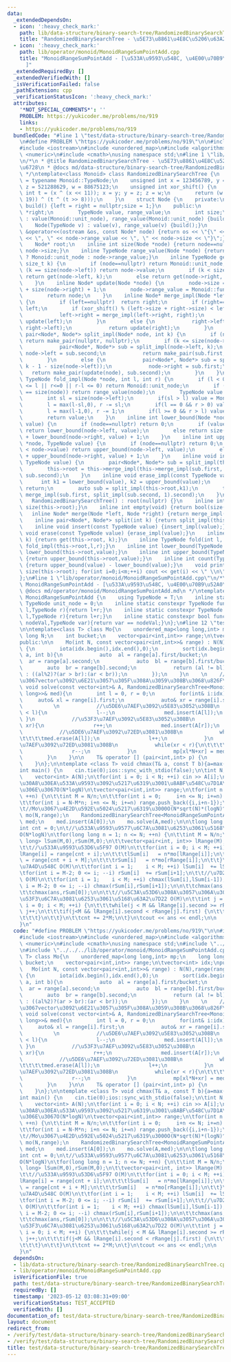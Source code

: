 ```yaml
---
data:
  _extendedDependsOn:
  - icon: ':heavy_check_mark:'
    path: lib/data-structure/binary-search-tree/RandomizedBinarySearchTree.cpp
    title: "RandomizedBinarySearchTree - \u5E73\u8861\u4E8C\u5206\u63A2\u7D22\u6728"
  - icon: ':heavy_check_mark:'
    path: lib/operator/monoid/MonoidRangeSumPointAdd.cpp
    title: "MonoidRangeSumPointAdd - [\u533A\u9593\u548C, \u4E00\u70B9\u52A0\u7B97\
      ]"
  _extendedRequiredBy: []
  _extendedVerifiedWith: []
  _isVerificationFailed: false
  _pathExtension: cpp
  _verificationStatusIcon: ':heavy_check_mark:'
  attributes:
    '*NOT_SPECIAL_COMMENTS*': ''
    PROBLEM: https://yukicoder.me/problems/no/919
    links:
    - https://yukicoder.me/problems/no/919
  bundledCode: "#line 1 \"test/data-structure/binary-search-tree/RandomizedBinarySearchTree-med.test.cpp\"\
    \n#define PROBLEM \"https://yukicoder.me/problems/no/919\"\n\n#include <vector>\n\
    #include <iostream>\n#include <unordered_map>\n#include <algorithm>\n#include\
    \ <numeric>\n#include <cmath>\nusing namespace std;\n#line 1 \"lib/data-structure/binary-search-tree/RandomizedBinarySearchTree.cpp\"\
    \n/*\n * @title RandomizedBinarySearchTree - \u5E73\u8861\u4E8C\u5206\u63A2\u7D22\
    \u6728\n * @docs md/data-structure/binary-search-tree/RandomizedBinarySearchTree.md\n\
    \ */\ntemplate<class Monoid> class RandomizedBinarySearchTree {\n    using TypeNode\
    \ = typename Monoid::TypeNode;\n    unsigned int x = 123456789, y = 362436069,\
    \ z = 521288629, w = 88675123;\n    unsigned int xor_shift() {\n        unsigned\
    \ int t = (x ^ (x << 11)); x = y; y = z; z = w;\n        return (w = (w ^ (w >>\
    \ 19)) ^ (t ^ (t >> 8)));\n    }\n    struct Node {\n    private:\n        void\
    \ build() {left = right = nullptr;size = 1;}\n    public:\n        Node *left,\
    \ *right;\n        TypeNode value, range_value;\n        int size;\n        Node()\
    \ : value(Monoid::unit_node), range_value(Monoid::unit_node) {build();}\n    \
    \    Node(TypeNode v) : value(v), range_value(v) {build();}\n        friend ostream\
    \ &operator<<(ostream &os, const Node* node) {return os << \"{\" << node->value\
    \ << \", \" << node->range_value << \", \" << node->size << \"}\";}\n    };\n\
    \    Node* root;\n    inline int size(Node *node) {return node==nullptr ? 0 :\
    \ node->size;}\n    inline TypeNode range_value(Node *node) {return node==nullptr\
    \ ? Monoid::unit_node : node->range_value;}\n    inline TypeNode get(Node *node,\
    \ size_t k) {\n        if (node==nullptr) return Monoid::unit_node;\n        if\
    \ (k == size(node->left)) return node->value;\n        if (k < size(node->left))\
    \ return get(node->left, k);\n        else return get(node->right, k-1 - size(node->left));\n\
    \    }\n    inline Node* update(Node *node) {\n        node->size = size(node->left)\
    \ + size(node->right) + 1;\n        node->range_value = Monoid::func_fold(Monoid::func_fold(range_value(node->left),node->value),range_value(node->right));\n\
    \        return node;\n    }\n    inline Node* merge_impl(Node *left, Node *right)\
    \ {\n        if (left==nullptr)  return right;\n        if (right==nullptr) return\
    \ left;\n        if (xor_shift() % (left->size + right->size) < left->size) {\n\
    \            left->right = merge_impl(left->right, right);\n            return\
    \ update(left);\n        }\n        else {\n            right->left = merge_impl(left,\
    \ right->left);\n            return update(right);\n        }\n    }\n    inline\
    \ pair<Node*, Node*> split_impl(Node* node, int k) {\n        if (node==nullptr)\
    \ return make_pair(nullptr, nullptr);\n        if (k <= size(node->left)) {\n\
    \            pair<Node*, Node*> sub = split_impl(node->left, k);\n           \
    \ node->left = sub.second;\n            return make_pair(sub.first, update(node));\n\
    \        }\n        else {\n            pair<Node*, Node*> sub = split_impl(node->right,\
    \ k - 1 - size(node->left));\n            node->right = sub.first;\n         \
    \   return make_pair(update(node), sub.second);\n        }\n    }\n    inline\
    \ TypeNode fold_impl(Node *node, int l, int r) {\n        if (l < 0 || size(node)\
    \ <= l || r<=0 || r-l <= 0) return Monoid::unit_node;\n        if (l == 0 && r\
    \ == size(node)) return range_value(node);\n        TypeNode value = Monoid::unit_node;\n\
    \        int sl = size(node->left);\n        if(sl > l) value = Monoid::func_fold(value,fold_impl(node->left,l,min(sl,r)));\n\
    \        l = max(l-sl,0), r -= sl;\n        if(l == 0 && r > 0) value = Monoid::func_fold(value,node->value);\n\
    \        l = max(l-1,0), r -= 1;\n        if(l >= 0 && r > l) value = Monoid::func_fold(value,fold_impl(node->right,l,r));\n\
    \        return value;\n    }\n    inline int lower_bound(Node *node, TypeNode\
    \ value) {\n        if (node==nullptr) return 0;\n        if (value <= node->value)\
    \ return lower_bound(node->left, value);\n        else return size(node->left)\
    \ + lower_bound(node->right, value) + 1;\n    }\n    inline int upper_bound(Node\
    \ *node, TypeNode value) {\n        if (node==nullptr) return 0;\n        if (value\
    \ < node->value) return upper_bound(node->left, value);\n        else return size(node->left)\
    \ + upper_bound(node->right, value) + 1;\n    }\n    inline void insert_impl(const\
    \ TypeNode value) {\n        pair<Node*, Node*> sub = split_impl(this->root, lower_bound(this->root,value));\n\
    \        this->root = this->merge_impl(this->merge_impl(sub.first, new Node(value)),\
    \ sub.second);\n    }\n    inline void erase_impl(const TypeNode value) {\n  \
    \      int k1 = lower_bound(value), k2 = upper_bound(value);\n        if(k1==k2)\
    \ return;\n        auto sub = split_impl(this->root,k1);\n        this->root =\
    \ merge_impl(sub.first, split_impl(sub.second, 1).second);\n    }\npublic:\n \
    \   RandomizedBinarySearchTree() : root(nullptr) {}\n    inline int size() {return\
    \ size(this->root);}\n    inline int empty(void) {return bool(size()==0);}\n \
    \   inline Node* merge(Node *left, Node *right) {return merge_impl(left,right);}\n\
    \    inline pair<Node*, Node*> split(int k) {return split_impl(this->root,k);}\n\
    \    inline void insert(const TypeNode value) {insert_impl(value);}\n    inline\
    \ void erase(const TypeNode value) {erase_impl(value);}\n    inline TypeNode get(size_t\
    \ k) {return get(this->root, k);}\n    inline TypeNode fold(int l, int r) {return\
    \ fold_impl(this->root,l,r);}\n    inline int lower_bound(TypeNode value) {return\
    \ lower_bound(this->root,value);}\n    inline int upper_bound(TypeNode value)\
    \ {return upper_bound(this->root,value);}\n    inline int count(TypeNode value)\
    \ {return upper_bound(value) - lower_bound(value);}\n    void print() {int m =\
    \ size(this->root); for(int i=0;i<m;++i) cout << get(i) << \" \\n\"[i==m-1];}\n\
    };\n#line 1 \"lib/operator/monoid/MonoidRangeSumPointAdd.cpp\"\n/*\n * @title\
    \ MonoidRangeSumPointAdd - [\u533A\u9593\u548C, \u4E00\u70B9\u52A0\u7B97]\n *\
    \ @docs md/operator/monoid/MonoidRangeSumPointAdd.md\n */\ntemplate<class T> struct\
    \ MonoidRangeSumPointAdd {\n    using TypeNode = T;\n    inline static constexpr\
    \ TypeNode unit_node = 0;\n    inline static constexpr TypeNode func_fold(TypeNode\
    \ l,TypeNode r){return l+r;}\n    inline static constexpr TypeNode func_operate(TypeNode\
    \ l,TypeNode r){return l+r;}\n    inline static constexpr bool func_check(TypeNode\
    \ nodeVal,TypeNode var){return var == nodeVal;}\n};\n#line 12 \"test/data-structure/binary-search-tree/RandomizedBinarySearchTree-med.test.cpp\"\
    \n\ntemplate<class T> class Mo{\n    unordered_map<long long,int> mp;\n    long\
    \ long N;\n    int bucket;\n    vector<pair<int,int>> range;\n\tvector<int> idx;\n\
    public:\n\n    Mo(int N, const vector<pair<int,int>>& range) : N(N),range(range),idx(range.size()),bucket(sqrt(N))\
    \ {\n        iota(idx.begin(),idx.end(),0);\n        sort(idx.begin(),idx.end(),[&](int\
    \ a, int b){\n            auto  al = range[a].first/bucket;\n            auto\
    \  ar = range[a].second;\n            auto  bl = range[b].first/bucket;\n    \
    \        auto  br = range[b].second;\n            return (al != bl) ? (al < bl)\
    \ : ((al%2)?(ar > br):(ar < br));\n        });\n    }\n    \n    //\u53C2\u7167\
    \u3067vector\u3092\u6E21\u3057\u305F\u308A\u3059\u308B\u3068\u826F\u3044\n   \
    \ void solve(const vector<int>& A, RandomizedBinarySearchTree<MonoidRangeSumPointAdd<long\
    \ long>>& med){\n        int l = 0, r = 0;\n        for(int& i:idx){\n       \
    \     auto& xl = range[i].first;\n            auto& xr = range[i].second;\n  \
    \          \n            //\u5DE6\u7AEF\u3092\u5E83\u3052\u308B\n            while(xl\
    \ < l){\n                l--;\n                med.insert(A[l]);\n           \
    \ }\n            //\u53F3\u7AEF\u3092\u5E83\u3052\u308B\n            while(r <\
    \ xr){\n                r++;\n                med.insert(A[r]);\n            }\n\
    \            //\u5DE6\u7AEF\u3092\u72ED\u3081\u308B\n            while(l < xl){\n\
    \t\t\t\tmed.erase(A[l]);\n                l++;\n            }\n            //\u53F3\
    \u7AEF\u3092\u72ED\u3081\u308B\n            while(xr < r){\n\t\t\t\tmed.erase(A[r]);\n\
    \                r--;\n            }\n            mp[xl*N+xr] = med.get((xr-xl)/2);\n\
    \        }\n    }\n\n    T& operator [] (pair<int,int> p) {\n        return mp[p.first*N+p.second];\n\
    \    }\n};\n\ntemplate <class T> void chmax(T& a, const T b){a=max(a,b);}\n\n\
    int main() {\n    cin.tie(0);ios::sync_with_stdio(false);\n\tint N; cin >> N;\n\
    \    vector<int> A(N);\n\tfor(int i = 0; i < N; ++i) cin >> A[i];\n\n\t//\u30AF\
    \u30A8\u30EA\u533A\u9593\u3092\u5217\u6319\u3001\u8ABF\u548C\u7D1A\u6570\u306A\
    \u306E\u3067O(N*logN)\n\tvector<pair<int,int>> range;\n\tfor(int n = 1; n <= N;\
    \ ++n) {\n\t\tint M = N/n;\n\t\tfor(int i = 0;     i+n <= N; i+=n) range.push_back({i,i+n-1});\n\
    \t\tfor(int i = N-M*n; i+n <= N; i+=n) range.push_back({i,i+n-1});\n\t}\n\n\t\n\
    \t//Mo\u3067\u4E2D\u592E\u5024\u5217\u6319\u3000O(N*sqrt(N)*(logN)^2)\n    Mo<int>\
    \ mo(N,range);\n    RandomizedBinarySearchTree<MonoidRangeSumPointAdd<long long>>\
    \ med;\n    med.insert(A[0]);\n    mo.solve(A,med);\n\n\tlong long ans = 0;\n\t\
    int cnt = 0;\n\t//\u533A\u9593\u9577\u6C7A\u3081\u6253\u3061\u5168\u63A2\u7D22\
    O(N*logN)\n\tfor(long long n = 1; n <= N; ++n) {\n\t\tint M = N/n;\n\t\tvector<long\
    \ long> lSum(M,0),rSum(M,0);\n\t\tvector<pair<int, int>> lRange(M),rRange(M);\n\
    \t\t//\u533A\u9593\u53D6\u5F97 O(M)\n\t\tfor(int i = 0; i < M; ++i) {\n\t\t\t\
    lRange[i] = range[cnt + i];\n\t\t\tlSum[i]   = n*mo[lRange[i]];\n\t\t\trRange[i]\
    \ = range[cnt + i + M];\n\t\t\trSum[i]   = n*mo[rRange[i]];\n\t\t}\n\t\t//\u7D2F\
    \u7A4D\u548C O(M)\n\t\tfor(int i = 1;    i < M; ++i) lSum[i]  += lSum[i-1];\n\t\
    \tfor(int i = M-2; 0 <= i; --i) rSum[i]  += rSum[i+1];\n\t\t//\u7D2F\u7A4Dmax\
    \ O(M)\n\t\tfor(int i = 1;    i < M; ++i) chmax(lSum[i],lSum[i-1]);\n\t\tfor(int\
    \ i = M-2; 0 <= i; --i) chmax(rSum[i],rSum[i+1]);\n\n\t\tchmax(ans,lSum[M-1]);\n\
    \t\tchmax(ans,rSum[0]);\n\n\t\t//\u5C3A\u53D6\u308A\u3057\u306A\u304C\u3089\u5DE6\
    \u53F3\u6C7A\u3081\u6253\u3061\u5168\u63A2\u7D22 O(M)\n\t\tint j = 0;\n\t\tfor(int\
    \ i = 0; i < M; ++i) {\n\t\t\twhile(j < M && lRange[i].second >= rRange[j].first)\
    \ j++;\n\t\t\tif(j<M && lRange[i].second < rRange[j].first) {\n\t\t\t\tchmax(ans,lSum[i]+rSum[j]);\n\
    \t\t\t}\n\t\t}\n\t\tcnt += 2*M;\n\t}\n\tcout << ans << endl;\n\n    return 0;\n\
    }\n"
  code: "#define PROBLEM \"https://yukicoder.me/problems/no/919\"\n\n#include <vector>\n\
    #include <iostream>\n#include <unordered_map>\n#include <algorithm>\n#include\
    \ <numeric>\n#include <cmath>\nusing namespace std;\n#include \"../../../lib/data-structure/binary-search-tree/RandomizedBinarySearchTree.cpp\"\
    \n#include \"../../../lib/operator/monoid/MonoidRangeSumPointAdd.cpp\"\n\ntemplate<class\
    \ T> class Mo{\n    unordered_map<long long,int> mp;\n    long long N;\n    int\
    \ bucket;\n    vector<pair<int,int>> range;\n\tvector<int> idx;\npublic:\n\n \
    \   Mo(int N, const vector<pair<int,int>>& range) : N(N),range(range),idx(range.size()),bucket(sqrt(N))\
    \ {\n        iota(idx.begin(),idx.end(),0);\n        sort(idx.begin(),idx.end(),[&](int\
    \ a, int b){\n            auto  al = range[a].first/bucket;\n            auto\
    \  ar = range[a].second;\n            auto  bl = range[b].first/bucket;\n    \
    \        auto  br = range[b].second;\n            return (al != bl) ? (al < bl)\
    \ : ((al%2)?(ar > br):(ar < br));\n        });\n    }\n    \n    //\u53C2\u7167\
    \u3067vector\u3092\u6E21\u3057\u305F\u308A\u3059\u308B\u3068\u826F\u3044\n   \
    \ void solve(const vector<int>& A, RandomizedBinarySearchTree<MonoidRangeSumPointAdd<long\
    \ long>>& med){\n        int l = 0, r = 0;\n        for(int& i:idx){\n       \
    \     auto& xl = range[i].first;\n            auto& xr = range[i].second;\n  \
    \          \n            //\u5DE6\u7AEF\u3092\u5E83\u3052\u308B\n            while(xl\
    \ < l){\n                l--;\n                med.insert(A[l]);\n           \
    \ }\n            //\u53F3\u7AEF\u3092\u5E83\u3052\u308B\n            while(r <\
    \ xr){\n                r++;\n                med.insert(A[r]);\n            }\n\
    \            //\u5DE6\u7AEF\u3092\u72ED\u3081\u308B\n            while(l < xl){\n\
    \t\t\t\tmed.erase(A[l]);\n                l++;\n            }\n            //\u53F3\
    \u7AEF\u3092\u72ED\u3081\u308B\n            while(xr < r){\n\t\t\t\tmed.erase(A[r]);\n\
    \                r--;\n            }\n            mp[xl*N+xr] = med.get((xr-xl)/2);\n\
    \        }\n    }\n\n    T& operator [] (pair<int,int> p) {\n        return mp[p.first*N+p.second];\n\
    \    }\n};\n\ntemplate <class T> void chmax(T& a, const T b){a=max(a,b);}\n\n\
    int main() {\n    cin.tie(0);ios::sync_with_stdio(false);\n\tint N; cin >> N;\n\
    \    vector<int> A(N);\n\tfor(int i = 0; i < N; ++i) cin >> A[i];\n\n\t//\u30AF\
    \u30A8\u30EA\u533A\u9593\u3092\u5217\u6319\u3001\u8ABF\u548C\u7D1A\u6570\u306A\
    \u306E\u3067O(N*logN)\n\tvector<pair<int,int>> range;\n\tfor(int n = 1; n <= N;\
    \ ++n) {\n\t\tint M = N/n;\n\t\tfor(int i = 0;     i+n <= N; i+=n) range.push_back({i,i+n-1});\n\
    \t\tfor(int i = N-M*n; i+n <= N; i+=n) range.push_back({i,i+n-1});\n\t}\n\n\t\n\
    \t//Mo\u3067\u4E2D\u592E\u5024\u5217\u6319\u3000O(N*sqrt(N)*(logN)^2)\n    Mo<int>\
    \ mo(N,range);\n    RandomizedBinarySearchTree<MonoidRangeSumPointAdd<long long>>\
    \ med;\n    med.insert(A[0]);\n    mo.solve(A,med);\n\n\tlong long ans = 0;\n\t\
    int cnt = 0;\n\t//\u533A\u9593\u9577\u6C7A\u3081\u6253\u3061\u5168\u63A2\u7D22\
    O(N*logN)\n\tfor(long long n = 1; n <= N; ++n) {\n\t\tint M = N/n;\n\t\tvector<long\
    \ long> lSum(M,0),rSum(M,0);\n\t\tvector<pair<int, int>> lRange(M),rRange(M);\n\
    \t\t//\u533A\u9593\u53D6\u5F97 O(M)\n\t\tfor(int i = 0; i < M; ++i) {\n\t\t\t\
    lRange[i] = range[cnt + i];\n\t\t\tlSum[i]   = n*mo[lRange[i]];\n\t\t\trRange[i]\
    \ = range[cnt + i + M];\n\t\t\trSum[i]   = n*mo[rRange[i]];\n\t\t}\n\t\t//\u7D2F\
    \u7A4D\u548C O(M)\n\t\tfor(int i = 1;    i < M; ++i) lSum[i]  += lSum[i-1];\n\t\
    \tfor(int i = M-2; 0 <= i; --i) rSum[i]  += rSum[i+1];\n\t\t//\u7D2F\u7A4Dmax\
    \ O(M)\n\t\tfor(int i = 1;    i < M; ++i) chmax(lSum[i],lSum[i-1]);\n\t\tfor(int\
    \ i = M-2; 0 <= i; --i) chmax(rSum[i],rSum[i+1]);\n\n\t\tchmax(ans,lSum[M-1]);\n\
    \t\tchmax(ans,rSum[0]);\n\n\t\t//\u5C3A\u53D6\u308A\u3057\u306A\u304C\u3089\u5DE6\
    \u53F3\u6C7A\u3081\u6253\u3061\u5168\u63A2\u7D22 O(M)\n\t\tint j = 0;\n\t\tfor(int\
    \ i = 0; i < M; ++i) {\n\t\t\twhile(j < M && lRange[i].second >= rRange[j].first)\
    \ j++;\n\t\t\tif(j<M && lRange[i].second < rRange[j].first) {\n\t\t\t\tchmax(ans,lSum[i]+rSum[j]);\n\
    \t\t\t}\n\t\t}\n\t\tcnt += 2*M;\n\t}\n\tcout << ans << endl;\n\n    return 0;\n\
    }\n"
  dependsOn:
  - lib/data-structure/binary-search-tree/RandomizedBinarySearchTree.cpp
  - lib/operator/monoid/MonoidRangeSumPointAdd.cpp
  isVerificationFile: true
  path: test/data-structure/binary-search-tree/RandomizedBinarySearchTree-med.test.cpp
  requiredBy: []
  timestamp: '2023-05-12 03:08:31+09:00'
  verificationStatus: TEST_ACCEPTED
  verifiedWith: []
documentation_of: test/data-structure/binary-search-tree/RandomizedBinarySearchTree-med.test.cpp
layout: document
redirect_from:
- /verify/test/data-structure/binary-search-tree/RandomizedBinarySearchTree-med.test.cpp
- /verify/test/data-structure/binary-search-tree/RandomizedBinarySearchTree-med.test.cpp.html
title: test/data-structure/binary-search-tree/RandomizedBinarySearchTree-med.test.cpp
---
```

